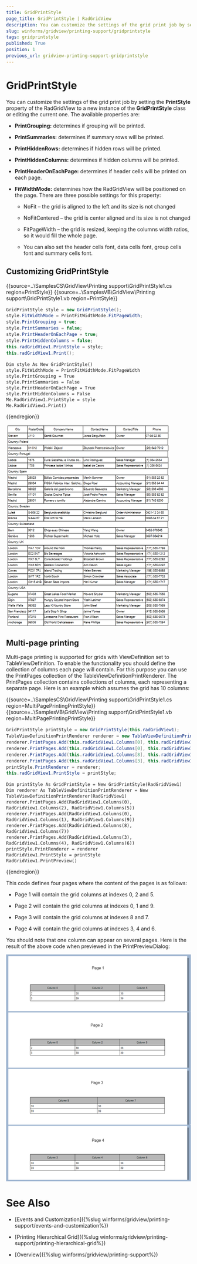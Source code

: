 ```yaml
---
title: GridPrintStyle
page_title: GridPrintStyle | RadGridView
description: You can customize the settings of the grid print job by setting the PrintStyle.
slug: winforms/gridview/printing-support/gridprintstyle
tags: gridprintstyle
published: True
position: 1
previous_url: gridview-printing-support-gridprintstyle
---
```


# GridPrintStyle

You can customize the settings of the grid print job by setting the __PrintStyle__ property of the RadGridView to a new instance of the __GridPrintStyle__ class or editing the current one. The available properties are:

* __PrintGrouping:__ determines if grouping will be printed.

* __PrintSummaries:__ determines if summary rows will be printed.

* __PrintHiddenRows:__ determines if hidden rows will be printed.

* __PrintHiddenColumns:__ determines if hidden columns will be printed.

* __PrintHeaderOnEachPage:__ determines if header cells will be printed on each page.

* __FitWidthMode:__ determines how the RadGridView will be positioned on the page. There are three possible settings for this property:

    * NoFit – the grid is aligned to the left and its size is not changed

    * NoFitCentered – the grid is center aligned and its size is not changed

    * FitPageWidth – the grid is resized, keeping the columns width ratios, so it would fill the whole page.

    * You can also set the header cells font, data cells font, group cells font and summary cells font.

## Customizing GridPrintStyle

{{source=..\SamplesCS\GridView\Printing support\GridPrintStyle1.cs region=PrintStyle}} 
{{source=..\SamplesVB\GridView\Printing support\GridPrintStyle1.vb region=PrintStyle}} 

````C#
GridPrintStyle style = new GridPrintStyle();
style.FitWidthMode = PrintFitWidthMode.FitPageWidth;
style.PrintGrouping = true;
style.PrintSummaries = false;
style.PrintHeaderOnEachPage = true;
style.PrintHiddenColumns = false;
this.radGridView1.PrintStyle = style;
this.radGridView1.Print();

````
````VB.NET
Dim style As New GridPrintStyle()
style.FitWidthMode = PrintFitWidthMode.FitPageWidth
style.PrintGrouping = True
style.PrintSummaries = False
style.PrintHeaderOnEachPage = True
style.PrintHiddenColumns = False
Me.RadGridView1.PrintStyle = style
Me.RadGridView1.Print()

````

{{endregion}} 

![gridview-printing-support-gridprintstyle](images/gridview-printing-support-gridprintstyle.png)

## Multi-page printing

Multi-page printing is supported for grids with ViewDefinition set to TableViewDefinition. To enable the functionality you should define the collection of columns each page will contain. For this purpose you can use the PrintPages collection of the TableViewDefinitionPrintRenderer. The PrintPages collection contains collections of columns, each representing a separate page. Here is an example which assumes the grid has 10 columns:

{{source=..\SamplesCS\GridView\Printing support\GridPrintStyle1.cs region=MultiPagePrintingPrintStyle}} 
{{source=..\SamplesVB\GridView\Printing support\GridPrintStyle1.vb region=MultiPagePrintingPrintStyle}} 

````C#
GridPrintStyle printStyle = new GridPrintStyle(this.radGridView1);
TableViewDefinitionPrintRenderer renderer = new TableViewDefinitionPrintRenderer(this.radGridView1);
renderer.PrintPages.Add(this.radGridView1.Columns[0], this.radGridView1.Columns[2], this.radGridView1.Columns[5]);
renderer.PrintPages.Add(this.radGridView1.Columns[0], this.radGridView1.Columns[1], this.radGridView1.Columns[9]);
renderer.PrintPages.Add(this.radGridView1.Columns[8], this.radGridView1.Columns[7]);
renderer.PrintPages.Add(this.radGridView1.Columns[3], this.radGridView1.Columns[4], this.radGridView1.Columns[6]);
printStyle.PrintRenderer = renderer;
this.radGridView1.PrintStyle = printStyle;

````
````VB.NET
Dim printStyle As GridPrintStyle = New GridPrintStyle(RadGridView1)
Dim renderer As TableViewDefinitionPrintRenderer = New TableViewDefinitionPrintRenderer(RadGridView1)
renderer.PrintPages.Add(RadGridView1.Columns(0), RadGridView1.Columns(2), RadGridView1.Columns(5))
renderer.PrintPages.Add(RadGridView1.Columns(0), RadGridView1.Columns(1), RadGridView1.Columns(9))
renderer.PrintPages.Add(RadGridView1.Columns(8), RadGridView1.Columns(7))
renderer.PrintPages.Add(RadGridView1.Columns(3), RadGridView1.Columns(4), RadGridView1.Columns(6))
printStyle.PrintRenderer = renderer
RadGridView1.PrintStyle = printStyle
RadGridView1.PrintPreview()

````

{{endregion}} 

This code defines four pages where the content of the pages is as follows:

* Page 1 will contain the grid columns at indexes 0, 2 and 5.
            

* Page 2 will contain the grid columns at indexes 0, 1 and 9.
            

* Page 3 will contain the grid columns at indexes 8 and 7.
            

* Page 4 will contain the grid columns at indexes 3, 4 and 6.

You should note that one column can appear on several pages. Here is the result of the above code when previewed in the PrintPreviewDialog:

![gridview-printing-support-gridprintstyle 002](images/gridview-printing-support-gridprintstyle002.png)
# See Also
* [Events and Customization]({%slug winforms/gridview/printing-support/events-and-customization%})

* [Printing Hierarchical Grid]({%slug winforms/gridview/printing-support/printing-hierarchical-grid%})

* [Overview]({%slug winforms/gridview/printing-support%})

